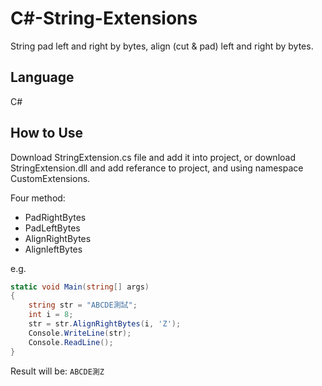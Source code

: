# C#-String-Extensions
String pad left and right by bytes, align (cut &amp; pad) left and right by bytes.

## Language
C#

## How to Use
Download StringExtension.cs file and add it into project, or download StringExtension.dll and add referance to project, and using namespace CustomExtensions.

Four method:
* PadRightBytes
* PadLeftBytes
* AlignRightBytes
* AlignleftBytes

e.g.
```C#
static void Main(string[] args)
{
    string str = "ABCDE測試";
    int i = 8;
    str = str.AlignRightBytes(i, 'Z');
    Console.WriteLine(str);
    Console.ReadLine();
}
```
Result will be:
`ABCDE測Z`
